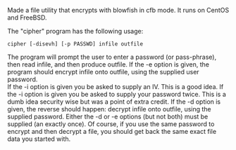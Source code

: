 Made a file utility that encrypts with blowfish in cfb mode. It runs on CentOS and FreeBSD.

The "cipher" program has the following usage:

	cipher [-disevh] [-p PASSWD] infile outfile

The program will prompt the user to enter a password (or pass-phrase), then read infile, and then produce outfile.
If the -e option is given, the program should encrypt infile onto outfile, using the supplied user
password.  
If the -i option is given you be asked to supply an IV. This is a good idea. 
If the -i option is given you be asked to supply your password twice. This is a dumb idea security wise but was a point of extra credit.
If the -d option is given, the reverse should happen: decrypt infile onto outfile, using the supplied password.
Either the -d or -e options (but not both) must be supplied (an exactly once). Of course, if
you use the same password to encrypt and then decrypt a file, you should get
back the same exact file data you started with.
